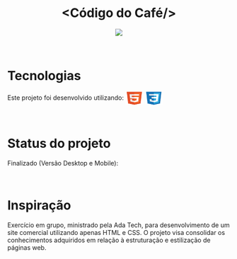 <h1 align="center">&lt;Código do Café/&gt;</h1>

<p align="center">
 <img src="./img/">
</p>

<br>

# Tecnologias
Este projeto foi desenvolvido utilizando:
    <img align="center" height="30" width="40" alt="html-icon" src="https://raw.githubusercontent.com/devicons/devicon/master/icons/html5/html5-original.svg">
    <img align="center" height="30" width="40" alt="css-icon" src="https://raw.githubusercontent.com/devicons/devicon/master/icons/css3/css3-original.svg">
 
<br>

# Status do projeto
Finalizado (Versão Desktop e Mobile): 

<br>

# Inspiração
Exercício em grupo, ministrado pela Ada Tech, para desenvolvimento de um site comercial utilizando apenas HTML e CSS. O projeto visa
consolidar os conhecimentos adquiridos em relação à estruturação e estilização de páginas web.

<br>
